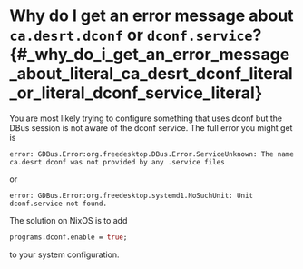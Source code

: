 # Why do I get an error message about `ca.desrt.dconf` or `dconf.service`? {#_why_do_i_get_an_error_message_about_literal_ca_desrt_dconf_literal_or_literal_dconf_service_literal}

You are most likely trying to configure something that uses dconf but
the DBus session is not aware of the dconf service. The full error you
might get is

    error: GDBus.Error:org.freedesktop.DBus.Error.ServiceUnknown: The name ca.desrt.dconf was not provided by any .service files

or

    error: GDBus.Error:org.freedesktop.systemd1.NoSuchUnit: Unit dconf.service not found.

The solution on NixOS is to add

``` nix
programs.dconf.enable = true;
```

to your system configuration.
